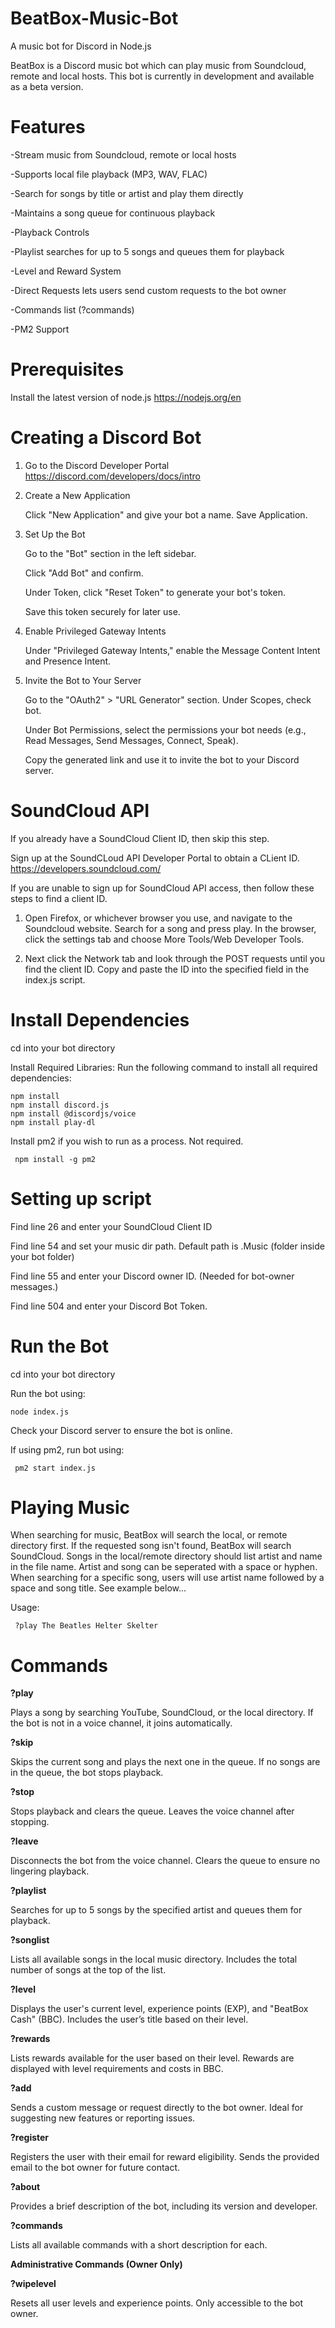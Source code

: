# BeatBox-Music-Bot
A music bot for Discord in Node.js

BeatBox is a Discord music bot which can play music from Soundcloud, remote and local hosts. This bot is currently in development and available as a beta version. 

# Features

-Stream music from Soundcloud, remote or local hosts

-Supports local file playback (MP3, WAV, FLAC)

-Search for songs by title or artist and play them directly

-Maintains a song queue for continuous playback

-Playback Controls

-Playlist searches for up to 5 songs and queues them for playback

-Level and Reward System

-Direct Requests lets users send custom requests to the bot owner

-Commands list (?commands)

-PM2 Support

# Prerequisites

Install the latest version of node.js https://nodejs.org/en

# Creating a Discord Bot

1. Go to the Discord Developer Portal https://discord.com/developers/docs/intro
2. Create a New Application
   
   Click "New Application" and give your bot a name. Save Application. 

3. Set Up the Bot

   Go to the "Bot" section in the left sidebar.

   Click "Add Bot" and confirm.

   Under Token, click "Reset Token" to generate your bot's token.

   Save this token securely for later use.

4. Enable Privileged Gateway Intents

   Under "Privileged Gateway Intents," enable the Message Content Intent and Presence Intent.

   
5. Invite the Bot to Your Server

   Go to the "OAuth2" > "URL Generator" section.
   Under Scopes, check bot.

   Under Bot Permissions, select the permissions your bot needs (e.g., Read Messages, Send Messages,    Connect, Speak).

   Copy the generated link and use it to invite the bot to your Discord server.

# SoundCloud API

If you already have a SoundCloud Client ID, then skip this step. 

Sign up at the SoundCLoud API Developer Portal to obtain a CLient ID. 
https://developers.soundcloud.com/

If you are unable to sign up for SoundCloud API access, then follow these steps to find a client ID. 

1. Open Firefox, or whichever browser you use, and navigate to the Soundcloud website. Search for a song and press play. In the browser, click the settings tab and choose More Tools/Web Developer Tools.

2. Next click the Network tab and look through the POST requests until you find the client ID. Copy and paste the ID into the specified field in the index.js script.

# Install Dependencies

cd into your bot directory

Install Required Libraries: Run the following command to install all required dependencies:

    npm install
    npm install discord.js
    npm install @discordjs/voice
    npm install play-dl

Install pm2 if you wish to run as a process. Not required. 

     npm install -g pm2
     
# Setting up script

Find line 26 and enter your SoundCloud Client ID

Find line 54 and set your music dir path. Default path is .Music (folder inside your bot folder)

Find line 55 and enter your Discord owner ID. (Needed for bot-owner messages.)

Find line 504 and enter your Discord Bot Token.

# Run the Bot

   cd into your bot directory
   
   Run the bot using:

    node index.js

Check your Discord server to ensure the bot is online.

If using pm2, run bot using:

     pm2 start index.js

# Playing Music

When searching for music, BeatBox will search the local, or remote directory first. If the requested song isn't found, BeatBox will search SoundCloud. Songs in the local/remote directory should list artist and name in the file name. Artist and song can be seperated with a space or hyphen. When searching for a specific song, users will use artist name followed by a space and song title. See example below...

Usage:

     ?play The Beatles Helter Skelter

# Commands

**?play** 

  Plays a song by searching YouTube, SoundCloud, or the local directory.
  If the bot is not in a voice channel, it joins automatically.

**?skip**

  Skips the current song and plays the next one in the queue.
  If no songs are in the queue, the bot stops playback.

**?stop**

  Stops playback and clears the queue.
  Leaves the voice channel after stopping.

**?leave**

  Disconnects the bot from the voice channel.
  Clears the queue to ensure no lingering playback.

**?playlist** 

   Searches for up to 5 songs by the specified artist and queues them for playback.

**?songlist**

   Lists all available songs in the local music directory. Includes the total number of songs at the top of the list.

**?level**

   Displays the user's current level, experience points (EXP), and "BeatBox Cash" (BBC). Includes the user’s title based on their level.

 **?rewards**
 
   Lists rewards available for the user based on their level. Rewards are displayed with level  requirements and costs in BBC.

 **?add**
 
   Sends a custom message or request directly to the bot owner. Ideal for suggesting new features or reporting issues.

**?register**
    
   Registers the user with their email for reward eligibility. Sends the provided email to the bot owner for future contact.

 **?about**

   Provides a brief description of the bot, including its version and developer.

**?commands**

  Lists all available commands with a short description for each.

**Administrative Commands (Owner Only)**

 **?wipelevel**
 
   Resets all user levels and experience points. Only accessible to the bot owner.
